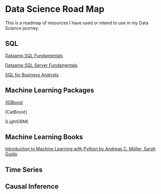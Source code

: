 # Data Science Road Map
This is a roadmap of resources I have used or intend to use in my Data Science journey.

## SQL
[ِDataamp SQL Fundamentals](https://app.datacamp.com/learn/skill-tracks/sql-fundamentals?version=2)

[ِDataamp SQL Server Fundamentals](https://app.datacamp.com/learn/skill-tracks/sql-server-fundamentals)

[SQL for Business Analysts](https://app.datacamp.com/learn/skill-tracks/sql-for-business-analysts)

## Machine Learning Packages
[XGBoost](https://www.kaggle.com/code/prashant111/a-guide-on-xgboost-hyperparameters-tuning)

[CatBoost]

[LightGBM]


## Machine Learning Books
[Introduction to Machine Learning with Python by Andreas C. Müller, Sarah Guido](https://www.oreilly.com/library/view/introduction-to-machine/9781449369880/)


## Time Series

## Causal Inference
